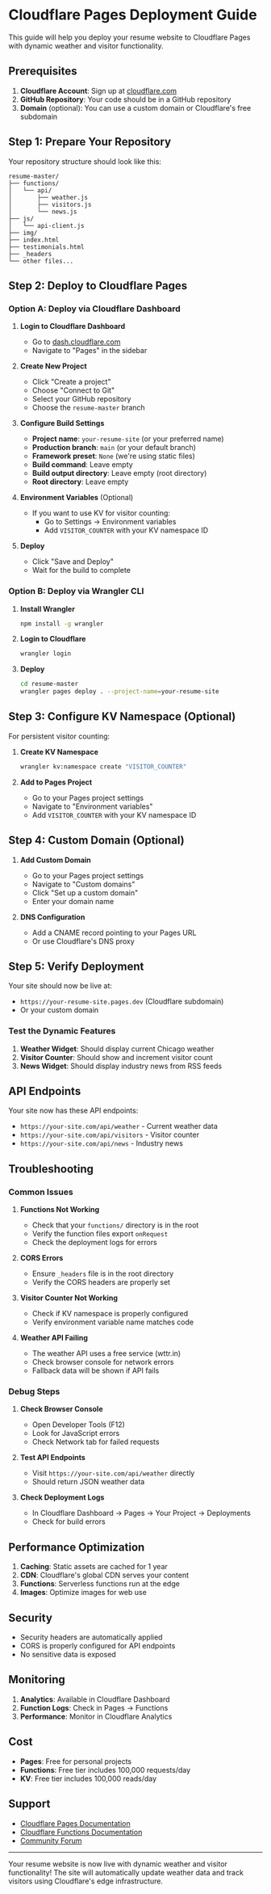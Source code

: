 # Cloudflare Pages Deployment Guide

This guide will help you deploy your resume website to Cloudflare Pages with dynamic weather and visitor functionality.

## Prerequisites

1. **Cloudflare Account**: Sign up at [cloudflare.com](https://cloudflare.com)
2. **GitHub Repository**: Your code should be in a GitHub repository
3. **Domain** (optional): You can use a custom domain or Cloudflare's free subdomain

## Step 1: Prepare Your Repository

Your repository structure should look like this:
```
resume-master/
├── functions/
│   └── api/
│       ├── weather.js
│       ├── visitors.js
│       └── news.js
├── js/
│   └── api-client.js
├── img/
├── index.html
├── testimonials.html
├── _headers
└── other files...
```

## Step 2: Deploy to Cloudflare Pages

### Option A: Deploy via Cloudflare Dashboard

1. **Login to Cloudflare Dashboard**
   - Go to [dash.cloudflare.com](https://dash.cloudflare.com)
   - Navigate to "Pages" in the sidebar

2. **Create New Project**
   - Click "Create a project"
   - Choose "Connect to Git"
   - Select your GitHub repository
   - Choose the `resume-master` branch

3. **Configure Build Settings**
   - **Project name**: `your-resume-site` (or your preferred name)
   - **Production branch**: `main` (or your default branch)
   - **Framework preset**: `None` (we're using static files)
   - **Build command**: Leave empty
   - **Build output directory**: Leave empty (root directory)
   - **Root directory**: Leave empty

4. **Environment Variables** (Optional)
   - If you want to use KV for visitor counting:
     - Go to Settings → Environment variables
     - Add `VISITOR_COUNTER` with your KV namespace ID

5. **Deploy**
   - Click "Save and Deploy"
   - Wait for the build to complete

### Option B: Deploy via Wrangler CLI

1. **Install Wrangler**
   ```bash
   npm install -g wrangler
   ```

2. **Login to Cloudflare**
   ```bash
   wrangler login
   ```

3. **Deploy**
   ```bash
   cd resume-master
   wrangler pages deploy . --project-name=your-resume-site
   ```

## Step 3: Configure KV Namespace (Optional)

For persistent visitor counting:

1. **Create KV Namespace**
   ```bash
   wrangler kv:namespace create "VISITOR_COUNTER"
   ```

2. **Add to Pages Project**
   - Go to your Pages project settings
   - Navigate to "Environment variables"
   - Add `VISITOR_COUNTER` with your KV namespace ID

## Step 4: Custom Domain (Optional)

1. **Add Custom Domain**
   - Go to your Pages project settings
   - Navigate to "Custom domains"
   - Click "Set up a custom domain"
   - Enter your domain name

2. **DNS Configuration**
   - Add a CNAME record pointing to your Pages URL
   - Or use Cloudflare's DNS proxy

## Step 5: Verify Deployment

Your site should now be live at:
- `https://your-resume-site.pages.dev` (Cloudflare subdomain)
- Or your custom domain

### Test the Dynamic Features

1. **Weather Widget**: Should display current Chicago weather
2. **Visitor Counter**: Should show and increment visitor count
3. **News Widget**: Should display industry news from RSS feeds

## API Endpoints

Your site now has these API endpoints:

- `https://your-site.com/api/weather` - Current weather data
- `https://your-site.com/api/visitors` - Visitor counter
- `https://your-site.com/api/news` - Industry news

## Troubleshooting

### Common Issues

1. **Functions Not Working**
   - Check that your `functions/` directory is in the root
   - Verify the function files export `onRequest`
   - Check the deployment logs for errors

2. **CORS Errors**
   - Ensure `_headers` file is in the root directory
   - Verify the CORS headers are properly set

3. **Visitor Counter Not Working**
   - Check if KV namespace is properly configured
   - Verify environment variable name matches code

4. **Weather API Failing**
   - The weather API uses a free service (wttr.in)
   - Check browser console for network errors
   - Fallback data will be shown if API fails

### Debug Steps

1. **Check Browser Console**
   - Open Developer Tools (F12)
   - Look for JavaScript errors
   - Check Network tab for failed requests

2. **Test API Endpoints**
   - Visit `https://your-site.com/api/weather` directly
   - Should return JSON weather data

3. **Check Deployment Logs**
   - In Cloudflare Dashboard → Pages → Your Project → Deployments
   - Check for build errors

## Performance Optimization

1. **Caching**: Static assets are cached for 1 year
2. **CDN**: Cloudflare's global CDN serves your content
3. **Functions**: Serverless functions run at the edge
4. **Images**: Optimize images for web use

## Security

- Security headers are automatically applied
- CORS is properly configured for API endpoints
- No sensitive data is exposed

## Monitoring

1. **Analytics**: Available in Cloudflare Dashboard
2. **Function Logs**: Check in Pages → Functions
3. **Performance**: Monitor in Cloudflare Analytics

## Cost

- **Pages**: Free for personal projects
- **Functions**: Free tier includes 100,000 requests/day
- **KV**: Free tier includes 100,000 reads/day

## Support

- [Cloudflare Pages Documentation](https://developers.cloudflare.com/pages/)
- [Cloudflare Functions Documentation](https://developers.cloudflare.com/workers/platform/functions/)
- [Community Forum](https://community.cloudflare.com/)

---

Your resume website is now live with dynamic weather and visitor functionality! The site will automatically update weather data and track visitors using Cloudflare's edge infrastructure. 